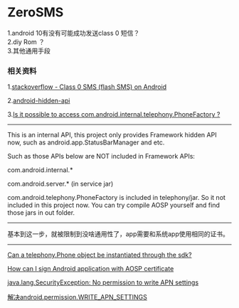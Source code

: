 ZeroSMS
=======

1.android 10有没有可能成功发送class 0 短信？  
2.diy Rom ？  
3.其他通用手段  


### 相关资料

1.[stackoverflow - Class 0 SMS (flash SMS) on Android ](https://stackoverflow.com/questions/9123125/class-0-sms-flash-sms-on-android/)

2.[android-hidden-api](https://github.com/anggrayudi/android-hidden-api)

3.[Is it possible to access com.android.internal.telephony.PhoneFactory ?](https:github.com/anggrayudi/android-hidden-api/issues/37)

---

This is an internal API, this project only provides Framework hidden API now, such as android.app.StatusBarManager and etc.

Such as those APIs below are NOT included in Framework APIs:

com.android.internal.*

com.android.server.* (in service jar)

com.android.telephony.PhoneFactory is included in telephony/jar. So it not included in this project now. You can try compile AOSP yourself and find those jars in out folder.

---


基本到这一步，就被限制到没啥通用性了，app需要和系统app使用相同的证书。

---

[Can a telephony.Phone object be instantiated through the sdk?](https://stackoverflow.com/questions/2143754/can-a-telephony-phone-object-be-instantiated-through-the-sdk)

[How can I sign Android application with AOSP certificate](https://stackoverflow.com/questions/57870911/how-can-i-sign-android-application-with-aosp-certificate)

[java.lang.SecurityException: No permission to write APN settings](https://stackoverflow.com/questions/51440531/java-lang-securityexception-no-permission-to-write-apn-settings/51440864)

[解决android.permission.WRITE_APN_SETTINGS](https://www.cnblogs.com/zshengfei/p/5344519.html)
